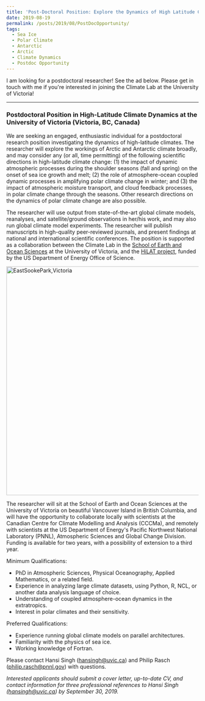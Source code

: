 ```yaml
---
title: 'Post-Doctoral Position: Explore the Dynamics of High Latitude Climates with us!'
date: 2019-08-19
permalink: /posts/2019/08/PostDocOpportunity/
tags:
  - Sea Ice
  - Polar Climate
  - Antarctic
  - Arctic
  - Climate Dynamics
  - Postdoc Opportunity
---
```


I am looking for a postdoctoral researcher!  See the ad below.  Please get in touch with me if you're interested in joining the Climate Lab at the University of Victoria!

---

### Postdoctoral Position in High-Latitude Climate Dynamics at the University of Victoria (Victoria, BC, Canada)

We are seeking an engaged, enthusiastic individual for a postdoctoral research position investigating the dynamics of high-latitude climates.  The researcher will explore the workings of Arctic and Antarctic climate broadly, and may consider any (or all, time permitting) of the following scientific directions in high-latitude climate change:  (1) the impact of dynamic atmospheric processes during the shoulder seasons (fall and spring) on the onset of sea ice growth and melt; (2) the role of atmosphere-ocean coupled dynamic processes in amplifying polar climate change in winter; and (3) the impact of atmospheric moisture transport, and cloud feedback processes, in polar climate change through the seasons.  Other research directions on the dynamics of polar climate change are also possible.  

The researcher will use output from state-of-the-art global climate models, reanalyses, and satellite/ground observations in her/his work, and may also run global climate model experiments.  The researcher will publish manuscripts in high-quality peer-reviewed journals, and present findings at national and international scientific conferences.  The position is supported as a collaboration between the Climate Lab in the [School of Earth and Ocean Sciences](https://www.uvic.ca/science/seos/) at the University of Victoria, and the [HiLAT project](https://www.hilat.org), funded by the US Department of Energy Office of Science.  

<img src="https://hansialice.github.io/images/EastSookePark2.jpg" alt="EastSookePark,Victoria" width="600"/>

The researcher will sit at the School of Earth and Ocean Sciences at the University of Victoria on beautiful Vancouver Island in British Columbia, and will have the opportunity to collaborate locally with scientists at the Canadian Centre for Climate Modelling and Analysis (CCCMa), and remotely with scientists at the US Department of Energy's Pacific Northwest National Laboratory (PNNL), Atmospheric Sciences and Global Change Division.  Funding is available for two years, with a possibility of extension to a third year.    

Minimum Qualifications:
* PhD in Atmospheric Sciences, Physical Oceanography, Applied Mathematics, or a related field.
* Experience in analyzing large climate datasets, using Python, R, NCL, or another data analysis language of choice.
* Understanding of coupled atmosphere-ocean dynamics in the extratropics.
* Interest in polar climates and their sensitivity.

Preferred Qualifications:
* Experience running global climate models on parallel architectures.
* Familiarity with the physics of sea ice.
* Working knowledge of Fortran.  

Please contact Hansi Singh (hansingh@uvic.ca) and Philip Rasch (philip.rasch@pnnl.gov) with questions.  

*Interested applicants should submit a cover letter, up-to-date CV, and contact information for three professional references to Hansi Singh (hansingh@uvic.ca) by September 30, 2019.*
